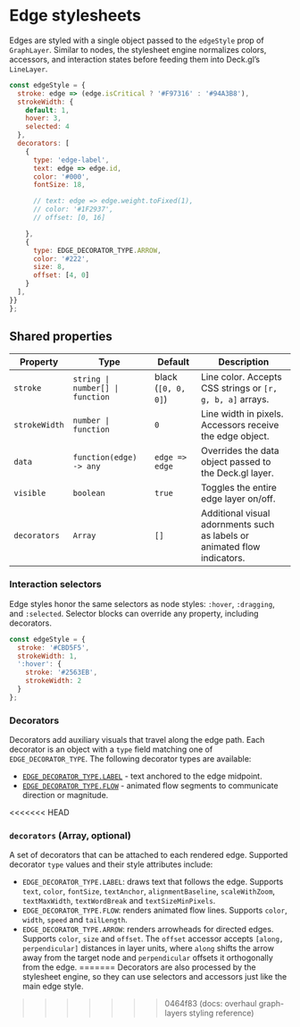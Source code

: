 # Edge stylesheets

Edges are styled with a single object passed to the `edgeStyle` prop of
`GraphLayer`. Similar to nodes, the stylesheet engine normalizes colors,
accessors, and interaction states before feeding them into Deck.gl’s `LineLayer`.

```js
const edgeStyle = {
  stroke: edge => (edge.isCritical ? '#F97316' : '#94A3B8'),
  strokeWidth: {
    default: 1,
    hover: 3,
    selected: 4
  },
  decorators: [
    {
      type: 'edge-label',
      text: edge => edge.id,
      color: '#000',
      fontSize: 18,

      // text: edge => edge.weight.toFixed(1),
      // color: '#1F2937',
      // offset: [0, 16]

    },
    {
      type: EDGE_DECORATOR_TYPE.ARROW,
      color: '#222',
      size: 8,
      offset: [4, 0]
    }
  ],
}}
};
```

## Shared properties

| Property | Type | Default | Description |
| --- | --- | --- | --- |
| `stroke` | `string \| number[] \| function` | black (`[0, 0, 0]`) | Line color. Accepts CSS strings or `[r, g, b, a]` arrays. |
| `strokeWidth` | `number \| function` | `0` | Line width in pixels. Accessors receive the edge object. |
| `data` | `function(edge) -> any` | `edge => edge` | Overrides the data object passed to the Deck.gl layer. |
| `visible` | `boolean` | `true` | Toggles the entire edge layer on/off. |
| `decorators` | `Array` | `[]` | Additional visual adornments such as labels or animated flow indicators. |

### Interaction selectors

Edge styles honor the same selectors as node styles: `:hover`, `:dragging`, and
`:selected`. Selector blocks can override any property, including decorators.

```js
const edgeStyle = {
  stroke: '#CBD5F5',
  strokeWidth: 1,
  ':hover': {
    stroke: '#2563EB',
    strokeWidth: 2
  }
};
```

### Decorators

Decorators add auxiliary visuals that travel along the edge path. Each decorator
is an object with a `type` field matching one of `EDGE_DECORATOR_TYPE`. The
following decorator types are available:

* [`EDGE_DECORATOR_TYPE.LABEL`](./edge-style-label.md) - text anchored to the
  edge midpoint.
* [`EDGE_DECORATOR_TYPE.FLOW`](./edge-style-flow.md) - animated flow segments to
  communicate direction or magnitude.

<<<<<<< HEAD
### `decorators` (Array, optional)

A set of decorators that can be attached to each rendered edge. Supported decorator `type`
values and their style attributes include:

- `EDGE_DECORATOR_TYPE.LABEL`: draws text that follows the edge. Supports `text`, `color`,
  `fontSize`, `textAnchor`, `alignmentBaseline`, `scaleWithZoom`, `textMaxWidth`, `textWordBreak`
  and `textSizeMinPixels`.
- `EDGE_DECORATOR_TYPE.FLOW`: renders animated flow lines. Supports `color`, `width`, `speed` and
  `tailLength`.
- `EDGE_DECORATOR_TYPE.ARROW`: renders arrowheads for directed edges. Supports `color`, `size` and
  `offset`. The `offset` accessor accepts `[along, perpendicular]` distances in layer units, where
  `along` shifts the arrow away from the target node and `perpendicular` offsets it orthogonally
  from the edge.
=======
Decorators are also processed by the stylesheet engine, so they can use
selectors and accessors just like the main edge style.
>>>>>>> 0464f83 (docs: overhaul graph-layers styling reference)
